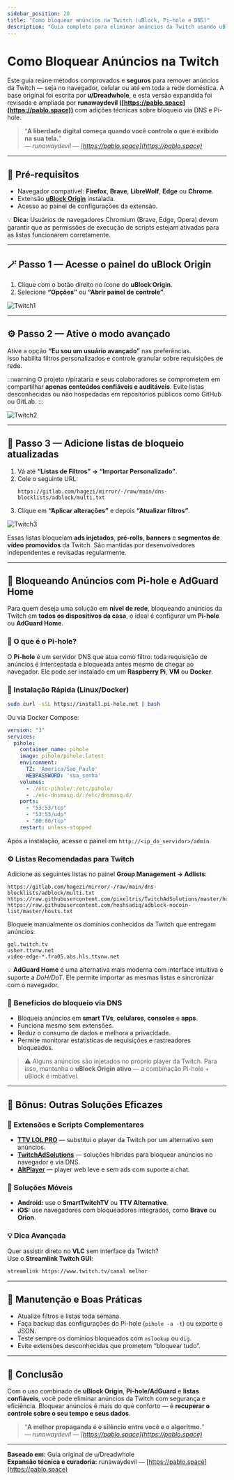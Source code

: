 ```yaml
---
sidebar_position: 20
title: "Como bloquear anúncios na Twitch (uBlock, Pi-hole e DNS)"
description: "Guia completo para eliminar anúncios da Twitch usando uBlock Origin, Pi-hole, AdGuard e players alternativos."
---
```


# Como Bloquear Anúncios na Twitch

Este guia reúne métodos comprovados e **seguros** para remover anúncios da Twitch — seja no navegador, celular ou até em toda a rede doméstica. A base original foi escrita por **u/Dreadwhole**, e esta versão expandida foi revisada e ampliada por **runawaydevil ([https://pablo.space](https://pablo.space))** com adições técnicas sobre bloqueio via DNS e Pi-hole.

> “**A liberdade digital começa quando você controla o que é exibido na sua tela.**”  
> — *runawaydevil — [https://pablo.space](https://pablo.space)*

---

## 🧰 Pré-requisitos

- Navegador compatível: **Firefox**, **Brave**, **LibreWolf**, **Edge** ou **Chrome**.  
- Extensão **[uBlock Origin](https://ublockorigin.com)** instalada.  
- Acesso ao painel de configurações da extensão.

💡 **Dica:** Usuários de navegadores Chromium (Brave, Edge, Opera) devem garantir que as permissões de execução de scripts estejam ativadas para as listas funcionarem corretamente.

---

## 🪄 Passo 1 — Acesse o painel do uBlock Origin

1. Clique com o botão direito no ícone do **uBlock Origin**.  
2. Selecione **“Opções”** ou **“Abrir painel de controle”**.  

![Twitch1](/img/twitch1.png)

---

## ⚙️ Passo 2 — Ative o modo avançado

Ative a opção **“Eu sou um usuário avançado”** nas preferências.  
Isso habilita filtros personalizados e controle granular sobre requisições de rede.

:::warning
O projeto r/pirataria e seus colaboradores se comprometem em compartilhar **apenas conteúdos confiáveis e auditáveis**. Evite listas desconhecidas ou não hospedadas em repositórios públicos como GitHub ou GitLab.
:::

![Twitch2](/img/twitch2.png)

---

## 🧩 Passo 3 — Adicione listas de bloqueio atualizadas

1. Vá até **“Listas de Filtros” → “Importar Personalizado”**.  
2. Cole o seguinte URL:  
   ```
   https://gitlab.com/hagezi/mirror/-/raw/main/dns-blocklists/adblock/multi.txt
   ```  
3. Clique em **“Aplicar alterações”** e depois **“Atualizar filtros”**.

![Twitch3](/img/twitch3.png)

Essas listas bloqueiam **ads injetados**, **pré-rolls**, **banners** e **segmentos de vídeo promovidos** da Twitch. São mantidas por desenvolvedores independentes e revisadas regularmente.

---

## 🧱 Bloqueando Anúncios com Pi-hole e AdGuard Home

Para quem deseja uma solução em **nível de rede**, bloqueando anúncios da Twitch em **todos os dispositivos da casa**, o ideal é configurar um **Pi-hole** ou **AdGuard Home**.

### 🧩 O que é o Pi-hole?

O **Pi-hole** é um servidor DNS que atua como filtro: toda requisição de anúncios é interceptada e bloqueada antes mesmo de chegar ao navegador. Ele pode ser instalado em um **Raspberry Pi**, **VM** ou **Docker**.

### 🔧 Instalação Rápida (Linux/Docker)

```bash
sudo curl -sSL https://install.pi-hole.net | bash
```

Ou via Docker Compose:

```yaml
version: "3"
services:
  pihole:
    container_name: pihole
    image: pihole/pihole:latest
    environment:
      TZ: 'America/Sao_Paulo'
      WEBPASSWORD: 'sua_senha'
    volumes:
      - ./etc-pihole/:/etc/pihole/
      - ./etc-dnsmasq.d/:/etc/dnsmasq.d/
    ports:
      - "53:53/tcp"
      - "53:53/udp"
      - "80:80/tcp"
    restart: unless-stopped
```

Após a instalação, acesse o painel em `http://<ip_do_servidor>/admin`.

### ⚙️ Listas Recomendadas para Twitch

Adicione as seguintes listas no painel **Group Management → Adlists**:

```
https://gitlab.com/hagezi/mirror/-/raw/main/dns-blocklists/adblock/multi.txt
https://raw.githubusercontent.com/pixeltris/TwitchAdSolutions/master/hosts
https://raw.githubusercontent.com/hoshsadiq/adblock-nocoin-list/master/hosts.txt
```

Bloqueie manualmente os domínios conhecidos da Twitch que entregam anúncios:
```
gql.twitch.tv
usher.ttvnw.net
video-edge-*.fra05.abs.hls.ttvnw.net
```

💡 **AdGuard Home** é uma alternativa mais moderna com interface intuitiva e suporte a *DoH/DoT*. Ele permite importar as mesmas listas e sincronizar com o navegador.

### 📡 Benefícios do bloqueio via DNS
- Bloqueia anúncios em **smart TVs**, **celulares**, **consoles** e **apps**.  
- Funciona mesmo sem extensões.  
- Reduz o consumo de dados e melhora a privacidade.  
- Permite monitorar estatísticas de requisições e rastreadores bloqueados.

> ⚠️ Alguns anúncios são injetados no próprio player da Twitch. Para isso, mantenha o **uBlock Origin ativo** — a combinação Pi-hole + uBlock é imbatível.

---

## 🎯 Bônus: Outras Soluções Eficazes

### 🧠 Extensões e Scripts Complementares

- **[TTV LOL PRO](https://github.com/younesaassila/ttv-lol-pro)** — substitui o player da Twitch por um alternativo sem anúncios.  
- **[TwitchAdSolutions](https://github.com/pixeltris/TwitchAdSolutions)** — soluções híbridas para bloquear anúncios no navegador e via DNS.  
- **[AltPlayer](https://altplayer.carrd.co/)** — player web leve e sem ads com suporte a chat.

### 📱 Soluções Móveis

- **Android:** use o **SmartTwitchTV** ou **TTV Alternative**.  
- **iOS:** use navegadores com bloqueadores integrados, como **Brave** ou **Orion**.  

### 💡 Dica Avançada

Quer assistir direto no **VLC** sem interface da Twitch?  
Use o **Streamlink Twitch GUI**:

```bash
streamlink https://www.twitch.tv/canal melhor
```

---

## 🧼 Manutenção e Boas Práticas

- Atualize filtros e listas toda semana.  
- Faça backup das configurações do Pi-hole (`pihole -a -t`) ou exporte o JSON.  
- Teste sempre os domínios bloqueados com `nslookup` ou `dig`.  
- Evite extensões desconhecidas que prometem “bloquear tudo”.  

---

## 💬 Conclusão

Com o uso combinado de **uBlock Origin**, **Pi-hole/AdGuard** e **listas confiáveis**, você pode eliminar anúncios da Twitch com segurança e eficiência. Bloquear anúncios é mais do que conforto — é **recuperar o controle sobre o seu tempo e seus dados**.

> “**A melhor propaganda é o silêncio entre você e o algoritmo.**”  
> — *runawaydevil — [https://pablo.space](https://pablo.space)*

---

**Baseado em:** Guia original de u/Dreadwhole  
**Expansão técnica e curadoria:** runawaydevil — [https://pablo.space](https://pablo.space)




